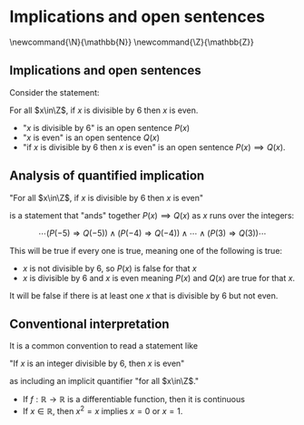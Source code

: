 # Implications and open sentences
\newcommand{\N}{\mathbb{N}}
\newcommand{\Z}{\mathbb{Z}}

## Implications and open sentences

Consider the statement:

For all $x\in\Z$, if $x$ is divisible by $6$ then $x$ is even.

- "$x$ is divisible by $6$" is an open sentence $P(x)$
- "$x$ is even" is an open sentence $Q(x)$
- "if $x$ is divisible by $6$ then $x$ is even" is an open sentence $P(x)\implies Q(x)$.

## Analysis of quantified implication

"For all $x\in\Z$, if $x$ is divisible by $6$ then $x$ is even"

is a statement that "ands" together $P(x)\implies Q(x)$ as $x$ runs over the integers:

$$\cdots(P(-5)\Rightarrow Q(-5))\wedge(P(-4)\Rightarrow Q(-4))\wedge\cdots\wedge(P(3)\Rightarrow Q(3))\cdots$$

This will be true if every one is true, meaning one of the following is true:

- $x$ is not divisible by $6$, so $P(x)$ is false for that $x$
- $x$ is divisible by $6$ and $x$ is even meaning $P(x)$ and $Q(x)$ are true for that $x$.

It will be false if there is at least one $x$ that is divisible by $6$ but not even.


## Conventional interpretation

It is a common convention to read a statement like

"If $x$ is an integer divisible by $6$, then $x$ is even"

as including an implicit quantifier "for all $x\in\Z$."

- If $f:\mathbb{R}\to\mathbb{R}$ is a differentiable function, then it is continuous
- If $x\in\mathbb{R}$, then $x^2= x$ implies $x=0$ or $x=1$.


